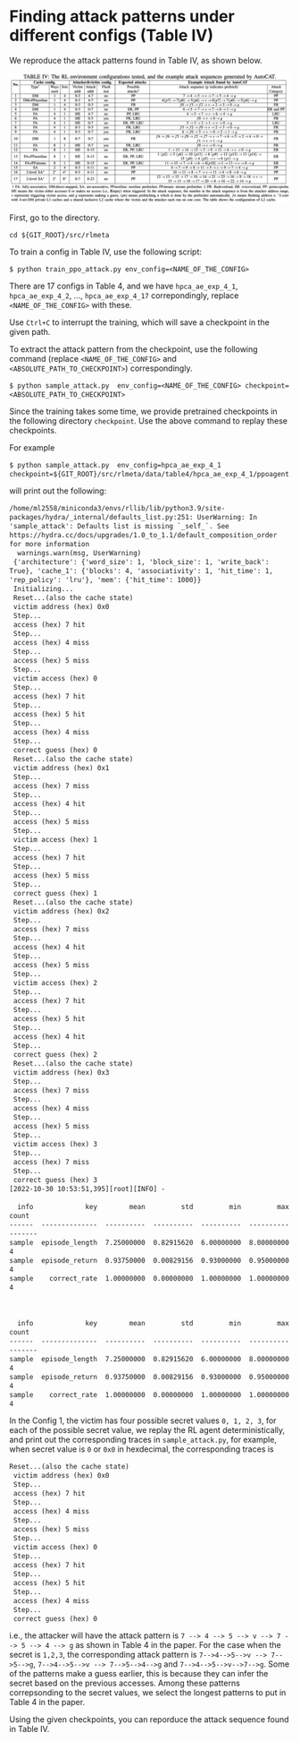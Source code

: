 # Finding attack patterns under different configs (Table IV)

We reproduce the attack patterns found in Table IV, as shown below.

![](../../fig/table4.png)

First, go to the directory.

```
cd ${GIT_ROOT}/src/rlmeta
```

To train a config in Table IV, use the following script:

```
$ python train_ppo_attack.py env_config=<NAME_OF_THE_CONFIG>
```


There are 17 configs in Table 4, and we have ```hpca_ae_exp_4_1```, ```hpca_ae_exp_4_2```, ..., ```hpca_ae_exp_4_17``` correpondingly, replace ```<NAME_OF_THE_CONFIG>``` with these.

Use ```Ctrl+C``` to interrupt the training, which will save a checkpoint in the given path.

To extract the attack pattern from the checkpoint, use the following command (replace ```<NAME_OF_THE_CONFIG>``` and ```<ABSOLUTE_PATH_TO_CHECKPOINT>```) correspondingly.

```
$ python sample_attack.py  env_config=<NAME_OF_THE_CONFIG> checkpoint=<ABSOLUTE_PATH_TO_CHECKPOINT>
```

Since the training takes some time, we provide pretrained checkpoints in the following directory ```checkpoint```. Use the above command to replay these checkpoints.

For example

```
$ python sample_attack.py  env_config=hpca_ae_exp_4_1 checkpoint=${GIT_ROOT}/src/rlmeta/data/table4/hpca_ae_exp_4_1/ppoagent.pth
```

will print out the following:

```
/home/ml2558/miniconda3/envs/rllib/lib/python3.9/site-packages/hydra/_internal/defaults_list.py:251: UserWarning: In 'sample_attack': Defaults list is missing `_self_`. See https://hydra.cc/docs/upgrades/1.0_to_1.1/default_composition_order for more information
  warnings.warn(msg, UserWarning)
 {'architecture': {'word_size': 1, 'block_size': 1, 'write_back': True}, 'cache_1': {'blocks': 4, 'associativity': 1, 'hit_time': 1, 'rep_policy': 'lru'}, 'mem': {'hit_time': 1000}} 
 Initializing... 
 Reset...(also the cache state) 
 victim address (hex) 0x0 
 Step... 
 access (hex) 7 hit 
 Step... 
 access (hex) 4 miss 
 Step... 
 access (hex) 5 miss 
 Step... 
 victim access (hex) 0  
 Step... 
 access (hex) 7 hit 
 Step... 
 access (hex) 5 hit 
 Step... 
 access (hex) 4 miss 
 Step... 
 correct guess (hex) 0 
 Reset...(also the cache state) 
 victim address (hex) 0x1 
 Step... 
 access (hex) 7 miss 
 Step... 
 access (hex) 4 hit 
 Step... 
 access (hex) 5 miss 
 Step... 
 victim access (hex) 1  
 Step... 
 access (hex) 7 hit 
 Step... 
 access (hex) 5 miss 
 Step... 
 correct guess (hex) 1 
 Reset...(also the cache state) 
 victim address (hex) 0x2 
 Step... 
 access (hex) 7 miss 
 Step... 
 access (hex) 4 hit 
 Step... 
 access (hex) 5 miss 
 Step... 
 victim access (hex) 2  
 Step... 
 access (hex) 7 hit 
 Step... 
 access (hex) 5 hit 
 Step... 
 access (hex) 4 hit 
 Step... 
 correct guess (hex) 2 
 Reset...(also the cache state) 
 victim address (hex) 0x3 
 Step... 
 access (hex) 7 miss 
 Step... 
 access (hex) 4 miss 
 Step... 
 access (hex) 5 miss 
 Step... 
 victim access (hex) 3  
 Step... 
 access (hex) 7 miss 
 Step... 
 correct guess (hex) 3 
[2022-10-30 10:53:51,395][root][INFO] - 

  info             key        mean         std         min         max    count
------  --------------  ----------  ----------  ----------  ----------  -------
sample  episode_length  7.25000000  0.82915620  6.00000000  8.00000000        4
sample  episode_return  0.93750000  0.00829156  0.93000000  0.95000000        4
sample    correct_rate  1.00000000  0.00000000  1.00000000  1.00000000        4



  info             key        mean         std         min         max    count
------  --------------  ----------  ----------  ----------  ----------  -------
sample  episode_length  7.25000000  0.82915620  6.00000000  8.00000000        4
sample  episode_return  0.93750000  0.00829156  0.93000000  0.95000000        4
sample    correct_rate  1.00000000  0.00000000  1.00000000  1.00000000        4
```

In the Config 1, the victim has four possible secret values ```0, 1, 2, 3```, for each of the possible secret value, we replay the RL agent deterministically, and print out the corresponding traces in ```sample_attack.py```, for example, when secret value is ```0``` or ```0x0``` in hexdecimal, the corresponding traces is

```
Reset...(also the cache state) 
 victim address (hex) 0x0 
 Step... 
 access (hex) 7 hit 
 Step... 
 access (hex) 4 miss 
 Step... 
 access (hex) 5 miss 
 Step... 
 victim access (hex) 0  
 Step... 
 access (hex) 7 hit 
 Step... 
 access (hex) 5 hit 
 Step... 
 access (hex) 4 miss 
 Step... 
 correct guess (hex) 0 
```

i.e., the attacker will have the  attack pattern  is ```7 --> 4 --> 5 --> v --> 7 --> 5 --> 4 --> g``` as shown in Table 4 in the paper. For the case when the secret is ```1,2,3```, the corresponding attack pattern is ```7-->4-->5-->v --> 7-->5-->g```, ```7-->4-->5-->v --> 7-->5-->4-->g```  and ```7-->4-->5-->v-->7-->g```. Some of the patterns make a guess earlier, this is because they can infer the secret based on the previous accesses. Among these patterns correpsonding to the secret values, we select the longest patterns to put in Table 4 in the paper.

Using the given checkpoints, you can reporduce the attack sequence found in Table IV.
